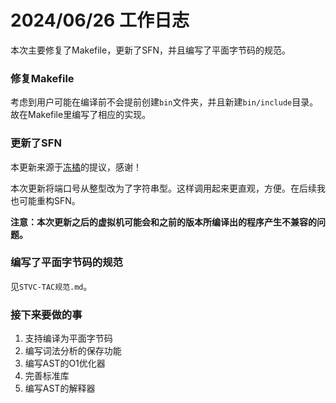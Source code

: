 # 2024/06/26 工作日志

本次主要修复了Makefile，更新了SFN，并且编写了平面字节码的规范。

### 修复Makefile

考虑到用户可能在编译前不会提前创建``bin``文件夹，并且新建``bin/include``目录。故在Makefile里编写了相应的实现。

### 更新了SFN

本更新来源于[冻橘](https://github.com/MikanAffine)的提议，感谢！

本次更新将端口号从整型改为了字符串型。这样调用起来更直观，方便。在后续我也可能重构SFN。

**注意：本次更新之后的虚拟机可能会和之前的版本所编译出的程序产生不兼容的问题。**

### 编写了平面字节码的规范

见``STVC-TAC规范.md``。

### 接下来要做的事

1. 支持编译为平面字节码
2. 编写词法分析的保存功能
3. 编写AST的O1优化器
4. 完善标准库
5. 编写AST的解释器
